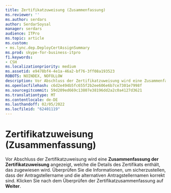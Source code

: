 ```yaml
---
title: Zertifikatzuweisung (Zusammenfassung)
ms.reviewer: ''
ms.author: serdars
author: SerdarSoysal
manager: serdars
audience: ITPro
ms.topic: article
ms.custom:
- ms.lync.dep.DeployCertAssignSummary
ms.prod: skype-for-business-itpro
f1.keywords:
- CSH
ms.localizationpriority: medium
ms.assetid: e9478bf4-4e1a-46a2-bf76-3ff08a193523
ROBOTS: NOINDEX, NOFOLLOW
description: Vor Abschluss der Zertifikatzuweisung wird eine Zusammenfassung der Zertifikatzuweisung angezeigt, welche die Details des Zertifikats enthält, das zugewiesen wird. Überprüfen Sie die Informationen, um sicherzustellen, dass der Antragstellername und die alternativen Antragstellernamen korrekt sind. Klicken Sie nach dem Überprüfen der Zertifikatzusammenfassung auf Weiter.
ms.openlocfilehash: c6d2e494b5fc655f2b2ee606e6b7ce7301e7998f
ms.sourcegitcommit: 59d209ed669c13807e38196dd2a2c0a4127d3621
ms.translationtype: MT
ms.contentlocale: de-DE
ms.lasthandoff: 02/05/2022
ms.locfileid: "62401119"
---
```

# <a name="certificate-assignment-summary"></a>Zertifikatzuweisung (Zusammenfassung)
 
Vor Abschluss der Zertifikatzuweisung wird eine **Zusammenfassung der Zertifikatzuweisung** angezeigt, welche die Details des Zertifikats enthält, das zugewiesen wird. Überprüfen Sie die Informationen, um sicherzustellen, dass der Antragstellername und die alternativen Antragstellernamen korrekt sind. Klicken Sie nach dem Überprüfen der Zertifikatzusammenfassung auf **Weiter**.
  

